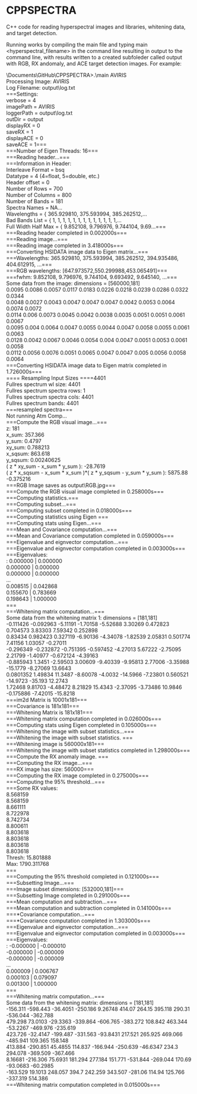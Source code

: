 # CPPSPECTRA
C++ code for reading hyperspectral images and libraries, whitening data, and target detection.

Running works by compiling the main file and typing main <hyperspectral_filename> in the command line resulting in output to the command line, with results written to a created subfoleder called output with RGB, RX andomaly, and ACE target detection images.  For example:

\Documents\GitHub\CPPSPECTRA>.\main AVIRIS <br />
Processing Image: AVIRIS<br />
Log Filename: output\log.txt<br />
===Settings:<br />
   verbose = 4   <br />
   imagePath = AVIRIS   <br />
   loggerPath = output\log.txt   <br />
   outDir = output   <br />
   displayRX = 0   <br />
   saveRX = 1<br />
   displayACE = 0 <br />
   saveACE = 1===  <br /> 
===Number of Eigen Threads: 16===<br />
===Reading header...===<br />
===Information in Header:<br />
   Interleave Format = bsq<br />
   Datatype = 4 (4=float, 5=double, etc.)<br />
   Header offset = 0<br />
   Number of Rows = 700<br />
   Number of Columns = 800<br />
   Number of Bands = 181<br />
   Spectra Names = NA...<br />
   Wavelengths = {  365.929810,  375.593994,  385.262512,...<br />
   Bad Bands List = { 1, 1, 1, 1, 1, 1, 1, 1, 1, 1, 1, 1, 1,...<br />
   Full Width Half Max = {  9.852108,  9.796976,  9.744104,  9.69...===<br />
===Reading header completed in 0.002000s===<br />
===Reading image...=== <br />
===Reading image completed in 3.418000s===<br />
===Converting HSIDATA image data to Eigen matrix...===<br />
===Wavelengths: 365.929810, 375.593994, 385.262512, 394.935486, 404.612915, ...===<br />
===RGB wavelengths: [647.973572,550.299988,453.065491]===<br />
===fwhm: 9.852108, 9.796976, 9.744104, 9.693492, 9.645140, ...===<br />
Some data from the image: dimensions = [560000,181]<br />
0.0095 0.0086 0.0057 0.0117 0.0183 0.0226 0.0218 0.0239 0.0286 0.0322 0.0344<br />
0.0048 0.0027 0.0043 0.0047 0.0047 0.0047 0.0042 0.0053 0.0064 0.0074 0.0072<br />
0.0114  0.006 0.0073 0.0045 0.0042 0.0038 0.0035 0.0051 0.0051 0.0061 0.0067<br />
0.0095  0.004 0.0064 0.0047 0.0055 0.0044 0.0047 0.0058 0.0055 0.0061 0.0063<br />
0.0128 0.0042 0.0067 0.0046 0.0054  0.004 0.0047 0.0051 0.0053 0.0061 0.0058<br />
0.0112 0.0056 0.0076 0.0051 0.0065 0.0047 0.0047  0.005 0.0056 0.0058 0.0064<br />
===Converting HSIDATA image data to Eigen matrix completed in 1.726000s===<br />
==== Resampling Input Sizes ====4401<br />
Fullres spectrum wl size: 4401<br />
Fullres spectrum spectra rows: 1<br />
Fullres spectrum spectra cols: 4401<br />
Fullres spectrum bands: 4401<br />
===resampled spectra===<br />
Not running Atm Comp...<br />
===Compute the RGB visual image...===<br />
z: 181<br />
x_sum: 357.366<br />
y_sum: 0.4797<br />
xy_sum: 0.788213<br />
x_sqsum: 863.618<br />
y_sqsum: 0.00240625<br />
( z * xy_sum - x_sum * y_sum ): -28.7619<br />
( z * x_sqsum - x_sum * x_sum )*( z * y_sqsum - y_sum * y_sum ): 5875.88<br />
-0.375216<br />
===RGB Image saves as output\RGB.jpg===<br />
===Compute the RGB visual image completed in 0.258000s===<br />
===Computing statistics.===<br />
===Computing subset...===<br />
===Computing subset completed in 0.018000s===<br />
===Computing statistics using Eigen ===<br />
===Computing stats using Eigen...===<br />
===Mean and Covariance computation...===<br />
===Mean and Covariance computation completed in 0.059000s===<br />
===Eigenvalue and eignvector computation...===<br />
===Eigenvalue and eignvector computation completed in 0.003000s===<br />
===Eigenvalues:<br />
: 0.000000 | 0.000000<br />
0.000000 | 0.000000<br />
0.000000 | 0.000000<br />
... <br />
0.008515 | 0.042868<br />
0.155670 | 0.783669<br />
0.198643 | 1.000000<br />
===<br />
===Whitening matrix computation...===<br />
Some data from the whitening matrix 1: dimensions = [181,181]<br />
-0.111426 -0.092963  -5.11191  -1.70158  -5.52688   3.30269  0.472823  0.704573   3.83303   7.59342  0.252898<br />
  0.83434  0.982423  0.327119  -6.90136  -4.34078  -1.82539   2.05831  0.501774   7.41156   1.03057  -0.27011<br />
-0.296349 -0.232872 -0.751395 -0.597452  -4.27013   5.67222  -2.75095   2.21799  -1.40977 -0.672124  -4.39163<br />
-0.885943    1.3451  -2.59503   3.00609  -9.40339  -9.95813   2.77006  -3.35988  -15.1779  -8.27069   13.6643<br />
0.0801352   1.49834   11.3487  -8.60078   -4.0032  -14.5966  -7.23801  0.560521  -14.9723   -35.193   12.2743<br />
  1.72468   9.81703  -4.48472   8.21829   15.4343  -2.37095  -3.73486   10.9846 -0.175886  -7.42015  -15.8218<br />
===im2d Matrix is 10001x181===<br />
===Covariance is 181x181===<br />
===Whitening Matrix is 181x181===<br />
===Whitening matrix computation completed in 0.026000s===<br />
===Computing stats using Eigen completed in 0.105000s===<br />
===Whitening the image with subset statistics...===<br />
===Whitening the image with subset statistics. ===<br />
===Whitening image is 560000x181===<br />
===Whitening the image with subset statistics completed in 1.298000s===<br />
===Compute the RX anomaly image. ===<br />
===Computing the RX image...===<br />
===RX image has size: 560000===<br />
===Computing the RX image completed in 0.275000s===<br />
===Computing the 95% threshold...===<br />
===Some RX values:<br />
8.568159<br />
8.568159<br />
8.661111<br />
8.722978<br />
8.742734<br />
8.800611<br />
8.803618<br />
8.803618<br />
8.803618<br />
8.803618<br />
Thresh: 15.801888<br />
Max: 1790.311768<br />
===<br />
===Computing the 95% threshold completed in 0.121000s===<br />
===Subsetting Image...===<br />
===Image subset dimensions: [532000,181]===<br />
===Subsetting Image completed in 0.291000s===<br />
===Mean computation and subtraction...===<br />
===Mean computation and subtraction completed in 0.141000s===<br />
===*Covariance computation...===<br />
===*Covariance computation completed in 1.303000s===<br />
===Eigenvalue and eignvector computation...===<br />
===Eigenvalue and eignvector computation completed in 0.003000s===<br />
===Eigenvalues:<br />
: -0.000000 | -0.000010<br />
-0.000000 | -0.000009<br />
-0.000000 | -0.000009<br />
...<br />
0.000009 | 0.006767<br />
0.000103 | 0.079097<br />
0.001300 | 1.000000<br />
===<br />
===Whitening matrix computation...===<br />
Some data from the whitening matrix: dimensions = [181,181]<br />
-156.311 -598.443 -36.4051 -250.186  9.26748   414.07   264.15  395.118   290.31 -536.044 -362.788<br />
 479.298  73.0103 -29.3363 -339.864 -606.765 -383.272  108.842  463.344 -53.2267 -469.976 -235.619<br />
 423.726 -32.4147 -199.487 -331.563 -93.8431  217.521  265.925  469.066 -485.941  109.365  158.148<br />
 413.884 -290.851  45.4855  114.837 -166.944 -250.639 -46.6347    234.3  294.078 -369.509 -367.466<br />
 8.16681 -216.306  75.6931  181.294  277.184  151.771 -531.844 -269.044   170.69 -93.0683 -60.2985<br />
-163.529  19.1013  248.057    394.7  242.259  343.507  -281.06   114.94  125.766 -337.319  514.386<br />
===Whitening matrix computation completed in 0.015000s===<br />
